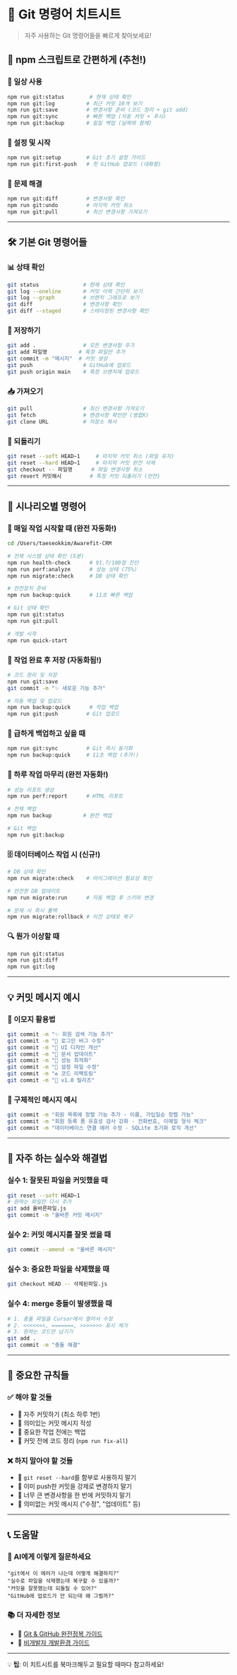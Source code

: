 # 🚀 Git 명령어 치트시트

> 자주 사용하는 Git 명령어들을 빠르게 찾아보세요!

## 📱 npm 스크립트로 간편하게 (추천!)

### 🎯 일상 사용

```bash
npm run git:status        # 현재 상태 확인
npm run git:log          # 최근 커밋 10개 보기
npm run git:save         # 변경사항 준비 (코드 정리 + git add)
npm run git:sync         # 빠른 백업 (자동 커밋 + 푸시)
npm run git:backup       # 일일 백업 (날짜와 함께)
```

### 🔧 설정 및 시작

```bash
npm run git:setup        # Git 초기 설정 가이드
npm run git:first-push   # 첫 GitHub 업로드 (대화형)
```

### 🚨 문제 해결

```bash
npm run git:diff         # 변경사항 확인
npm run git:undo         # 마지막 커밋 취소
npm run git:pull         # 최신 변경사항 가져오기
```

---

## 🛠️ 기본 Git 명령어들

### 📊 상태 확인

```bash
git status              # 현재 상태 확인
git log --oneline       # 커밋 이력 간단히 보기
git log --graph         # 브랜치 그래프로 보기
git diff                # 변경사항 확인
git diff --staged       # 스테이징된 변경사항 확인
```

### 💾 저장하기

```bash
git add .               # 모든 변경사항 추가
git add 파일명          # 특정 파일만 추가
git commit -m "메시지"  # 커밋 생성
git push                # GitHub에 업로드
git push origin main    # 특정 브랜치에 업로드
```

### 📥 가져오기

```bash
git pull                # 최신 변경사항 가져오기
git fetch               # 변경사항 확인만 (병합X)
git clone URL           # 저장소 복사
```

### 🔄 되돌리기

```bash
git reset --soft HEAD~1     # 마지막 커밋 취소 (파일 유지)
git reset --hard HEAD~1     # 마지막 커밋 완전 삭제
git checkout -- 파일명      # 파일 변경사항 취소
git revert 커밋해시         # 특정 커밋 되돌리기 (안전)
```

---

## 🎯 시나리오별 명령어

### 🌅 매일 작업 시작할 때 (완전 자동화!)

```bash
cd /Users/taeseokkim/Awarefit-CRM

# 전체 시스템 상태 확인 (5분)
npm run health-check      # 91.7/100점 진단
npm run perf:analyze      # 성능 상태 (75%)
npm run migrate:check     # DB 상태 확인

# 안전장치 준비
npm run backup:quick      # 11초 빠른 백업

# Git 상태 확인
npm run git:status
npm run git:pull

# 개발 시작
npm run quick-start
```

### 💼 작업 완료 후 저장 (자동화됨!)

```bash
# 코드 정리 및 저장
npm run git:save
git commit -m "✨ 새로운 기능 추가"

# 자동 백업 및 업로드
npm run backup:quick      # 작업 백업
npm run git:push         # Git 업로드
```

### 🚨 급하게 백업하고 싶을 때

```bash
npm run git:sync         # Git 즉시 동기화
npm run backup:quick     # 11초 백업 (추가!)
```

### 📅 하루 작업 마무리 (완전 자동화!)

```bash
# 성능 리포트 생성
npm run perf:report      # HTML 리포트

# 전체 백업
npm run backup          # 완전 백업

# Git 백업
npm run git:backup
```

### 🗄️ 데이터베이스 작업 시 (신규!)

```bash
# DB 상태 확인
npm run migrate:check    # 마이그레이션 필요성 확인

# 안전한 DB 업데이트
npm run migrate:run      # 자동 백업 후 스키마 변경

# 문제 시 즉시 롤백
npm run migrate:rollback # 이전 상태로 복구
```

### 🔍 뭔가 이상할 때

```bash
npm run git:status
npm run git:diff
npm run git:log
```

---

## 💡 커밋 메시지 예시

### 🎨 이모지 활용법

```bash
git commit -m "✨ 회원 검색 기능 추가"
git commit -m "🐛 로그인 버그 수정"
git commit -m "💄 UI 디자인 개선"
git commit -m "📝 문서 업데이트"
git commit -m "🚀 성능 최적화"
git commit -m "🔧 설정 파일 수정"
git commit -m "♻️ 코드 리팩토링"
git commit -m "🎉 v1.0 릴리즈"
```

### 📝 구체적인 메시지 예시

```bash
git commit -m "회원 목록에 정렬 기능 추가 - 이름, 가입일순 정렬 가능"
git commit -m "회원 등록 폼 유효성 검사 강화 - 전화번호, 이메일 형식 체크"
git commit -m "데이터베이스 연결 에러 수정 - SQLite 초기화 로직 개선"
```

---

## 🚨 자주 하는 실수와 해결법

### 실수 1: 잘못된 파일을 커밋했을 때

```bash
git reset --soft HEAD~1
# 원하는 파일만 다시 추가
git add 올바른파일.js
git commit -m "올바른 커밋 메시지"
```

### 실수 2: 커밋 메시지를 잘못 썼을 때

```bash
git commit --amend -m "올바른 메시지"
```

### 실수 3: 중요한 파일을 삭제했을 때

```bash
git checkout HEAD -- 삭제된파일.js
```

### 실수 4: merge 충돌이 발생했을 때

```bash
# 1. 충돌 파일을 Cursor에서 열어서 수정
# 2. <<<<<<<, =======, >>>>>>> 표시 제거
# 3. 원하는 코드만 남기기
git add .
git commit -m "충돌 해결"
```

---

## 🔑 중요한 규칙들

### ✅ 해야 할 것들

- 🔄 자주 커밋하기 (최소 하루 1번)
- 📝 의미있는 커밋 메시지 작성
- 💾 중요한 작업 전에는 백업
- 🧹 커밋 전에 코드 정리 (`npm run fix-all`)

### ❌ 하지 말아야 할 것들

- 🚫 `git reset --hard`를 함부로 사용하지 말기
- 🚫 이미 push한 커밋을 강제로 변경하지 말기
- 🚫 너무 큰 변경사항을 한 번에 커밋하지 말기
- 🚫 의미없는 커밋 메시지 ("수정", "업데이트" 등)

---

## 📞 도움말

### 🤖 AI에게 이렇게 질문하세요

```
"git에서 이 에러가 나는데 어떻게 해결하지?"
"실수로 파일을 삭제했는데 복구할 수 있을까?"
"커밋을 잘못했는데 되돌릴 수 있어?"
"GitHub에 업로드가 안 되는데 왜 그럴까?"
```

### 📚 더 자세한 정보

- 📖 [Git & GitHub 완전정복 가이드](./Git-GitHub-완전정복-가이드.md)
- 🎯 [비개발자 개발환경 가이드](./비개발자-개발환경-가이드.md)

---

💡 **팁**: 이 치트시트를 북마크해두고 필요할 때마다 참고하세요!
